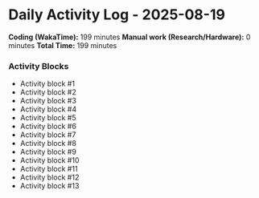 # Daily Activity Log - 2025-08-19

**Coding (WakaTime):** 199 minutes
**Manual work (Research/Hardware):** 0 minutes
**Total Time:** 199 minutes

### Activity Blocks
- Activity block #1
- Activity block #2
- Activity block #3
- Activity block #4
- Activity block #5
- Activity block #6
- Activity block #7
- Activity block #8
- Activity block #9
- Activity block #10
- Activity block #11
- Activity block #12
- Activity block #13
